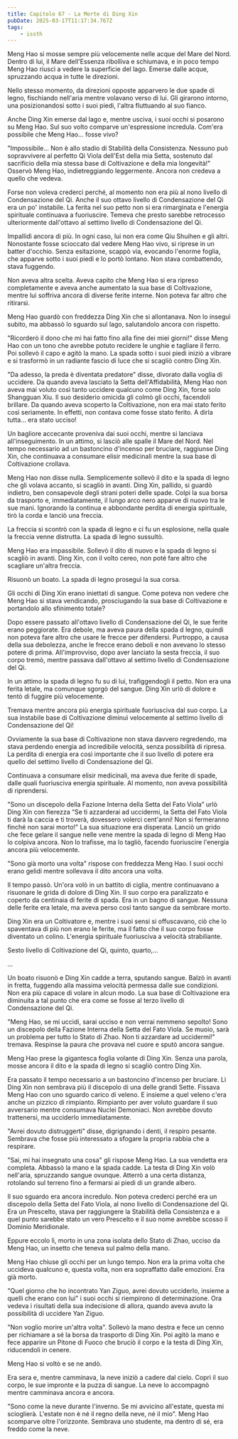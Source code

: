 ```yaml
---
title: Capitolo 67 - La Morte di Ding Xin
pubDate: 2025-03-17T11:17:34.767Z
tags:
    - issth
---
```



Meng Hao si mosse sempre più velocemente nelle acque del Mare del Nord. Dentro di lui, il Mare dell'Essenza ribolliva e schiumava, e in poco tempo Meng Hao riuscì a vedere la superficie del lago. Emerse dalle acque, spruzzando acqua in tutte le direzioni.


Nello stesso momento, da direzioni opposte apparvero le due spade di legno, fischiando nell'aria mentre volavano verso di lui. Gli girarono intorno, una posizionandosi sotto i suoi piedi, l'altra fluttuando al suo fianco.


Anche Ding Xin emerse dal lago e, mentre usciva, i suoi occhi si posarono su Meng Hao. Sul suo volto comparve un'espressione incredula. Com'era possibile che Meng Hao... fosse vivo?


"Impossibile... Non è allo stadio di Stabilità della Consistenza. Nessuno può sopravvivere al  perfetto Qi Viola dell'Est della mia Setta, sostenuto dal sacrificio della mia stessa base di Coltivazione e della mia longevità!" Osservò Meng Hao, indietreggiando leggermente. Ancora non credeva a quello che vedeva.


Forse non voleva crederci perché, al momento non era più al nono livello di Condensazione del Qi. Anche il suo ottavo livello di Condensazione del Qi era un po' instabile. La ferita nel suo petto non si era rimarginata e l'energia spirituale continuava a fuoriuscire. Temeva che presto sarebbe retrocesso ulteriormente dall'ottavo al settimo livello di Condensazione del Qi.


Impallidì ancora di più. In ogni caso, lui non era come Qiu Shuihen e gli altri. Nonostante fosse scioccato dal vedere Meng Hao vivo, si riprese in un batter d'occhio. Senza esitazione, scappò via, evocando l'enorme foglia, che apparve sotto i suoi piedi e lo portò lontano. Non stava combattendo, stava fuggendo.


Non aveva altra scelta. Aveva capito che Meng Hao si era ripreso completamente e aveva anche aumentato la sua base di Coltivazione, mentre lui soffriva ancora di diverse ferite interne. Non poteva far altro che ritirarsi.


Meng Hao guardò con freddezza Ding Xin che si allontanava. Non lo inseguì subito, ma abbassò lo sguardo sul lago, salutandolo ancora con rispetto.


"Ricorderò il dono che mi hai fatto fino alla fine dei miei giorni!" disse Meng Hao con un tono che avrebbe potuto recidere le unghie e tagliare il ferro. Poi sollevò il capo e agitò la mano. La spada sotto i suoi piedi iniziò a vibrare e si trasformò in un radiante fascio di luce che si scagliò contro Ding Xin.


"Da adesso, la preda è diventata predatore" disse, divorato dalla voglia di uccidere. Da quando aveva lasciato la Setta dell'Affidabilità, Meng Hao non aveva mai voluto così tanto uccidere qualcuno come Ding Xin, forse solo Shangguan Xiu. Il suo desiderio omicida gli colmò gli occhi, facendoli brillare. Da quando aveva scoperto la Coltivazione, non era mai stato ferito così seriamente. In effetti, non contava come fosse stato ferito. A dirla tutta... era stato ucciso!


Un bagliore accecante proveniva dai suoi occhi, mentre si lanciava all'inseguimento. In un attimo, si lasciò alle spalle il Mare del Nord. Nel tempo necessario ad un bastoncino d'incenso per bruciare, raggiunse Ding Xin, che continuava a consumare elisir medicinali mentre la sua base di Coltivazione crollava.


Meng Hao non disse nulla. Semplicemente sollevò il dito e la spada di legno che gli volava accanto, si scagliò in avanti. Ding Xin, pallido, si guardò indietro, ben consapevole degli strani poteri delle spade. Colpì la sua borsa da trasporto e, immediatamente, il lungo arco nero apparve di nuovo tra le sue mani. Ignorando la continua e abbondante perdita di energia spirituale, tirò la corda e lanciò una freccia.


La freccia si scontrò con la spada di legno e ci fu un esplosione, nella quale la freccia venne distrutta. La spada di legno sussultò.


Meng Hao era impassibile. Sollevò il dito di nuovo e la spada di legno si scagliò in avanti. Ding Xin, con il volto cereo, non poté fare altro che scagliare un'altra freccia.


Risuonò un boato. La spada di legno proseguì la sua corsa.


Gli occhi di Ding Xin erano iniettati di sangue. Come poteva non vedere che Meng Hao si stava vendicando, prosciugando la sua base di Coltivazione e portandolo allo sfinimento totale?


Dopo essere passato all'ottavo livello di Condensazione del Qi, le sue ferite erano peggiorate. Era debole, ma aveva paura della spada d legno, quindi non poteva fare altro che usare le frecce per difendersi. Purtroppo, a causa della sua debolezza, anche le frecce erano deboli e non avevano lo stesso potere di prima. All'improvviso, dopo aver lanciato la sesta freccia, il suo corpo tremò, mentre passava dall'ottavo al settimo livello di Condensazione del Qi.


In un attimo la spada di legno fu su di lui, trafiggendogli il petto. Non era una ferita letale, ma comunque sgorgò del sangue. Ding Xin urlò di dolore e tentò di fuggire più velocemente.


Tremava mentre ancora più energia spirituale fuoriusciva dal suo corpo. La sua instabile base di Coltivazione diminuì velocemente al settimo livello di Condensazione del Qi!


Ovviamente la sua base di Coltivazione non stava davvero regredendo, ma stava perdendo energia ad incredibile velocità, senza possibilità di ripresa. La perdita di energia era così importante che il suo livello di potere era quello del settimo livello di Condensazione del Qi.


Continuava a consumare elisir medicinali, ma aveva due ferite di spade, dalle quali fuoriusciva energia spirituale. Al momento, non aveva possibilità di riprendersi.


"Sono un discepolo della Fazione Interna della Setta del Fato Viola” urlò Ding Xin con fierezza “Se ti azzarderai ad uccidermi, la Setta del Fato Viola ti darà la caccia e ti troverà, dovessero volerci cent'anni! Non si fermeranno finché non sarai morto!" La sua situazione era disperata. Lanciò un grido che fece gelare il sangue nelle vene mentre la spada di legno di Meng Hao lo colpiva ancora. Non lo trafisse, ma lo tagliò, facendo fuoriuscire l'energia ancora più velocemente.


"Sono già morto una volta" rispose con freddezza Meng Hao. I suoi occhi erano gelidi mentre sollevava il dito ancora una volta.


Il tempo passò. Un'ora volò in un battito di ciglia, mentre continuavano a risuonare le grida di dolore di Ding Xin. Il suo corpo era paralizzato e coperto da centinaia di ferite di spada. Era in un bagno di sangue. Nessuna delle ferite era letale, ma aveva  perso così tanto sangue da sembrare morto.


Ding Xin era un Coltivatore e, mentre i suoi sensi si offuscavano, ciò che lo spaventava di più non erano le ferite, ma il fatto che il suo corpo fosse diventato un colino. L'energia spirituale fuoriusciva a velocità strabiliante.


Sesto livello di Coltivazione del Qi, quinto, quarto,...


…


Un boato risuonò e Ding Xin cadde a terra, sputando sangue. Balzò in avanti in fretta, fuggendo alla massima velocità permessa dalle sue condizioni. Non era più capace di volare in alcun modo. La sua base di Coltivazione era diminuita a tal punto che era come se fosse al terzo livello di Condensazione del Qi.


"Meng Hao, se mi uccidi, sarai ucciso e non verrai nemmeno sepolto! Sono un discepolo della Fazione Interna della Setta del Fato Viola. Se muoio, sarà un problema per tutto lo Stato di Zhao. Non ti azzardare ad uccidermi!" tremava. Respinse la paura che provava nel cuore e sputò ancora sangue.


Meng Hao prese la gigantesca foglia volante di Ding Xin. Senza una parola, mosse ancora il dito e la spada di legno si scagliò contro Ding Xin.


Era passato il tempo necessario a un bastoncino d'incenso per bruciare. Lì Ding Xin non sembrava più il discepolo di una delle grandi Sette. Fissava Meng Hao con uno sguardo carico di veleno. E insieme a quel veleno c'era anche un pizzico di rimpianto. Rimpianto per aver voluto guardare il suo avversario mentre consumava Nuclei Demoniaci. Non avrebbe dovuto trattenersi, ma ucciderlo immediatamente.


"Avrei dovuto distruggerti" disse, digrignando i denti, il respiro pesante. Sembrava che fosse più interessato a sfogare la propria rabbia che a respirare.


"Sai, mi hai insegnato una cosa" gli rispose Meng Hao. La sua vendetta era completa. Abbassò la mano e la spada cadde. La testa di Ding Xin volò nell'aria, spruzzando sangue ovunque. Atterrò a una certa distanza, rotolando sul terreno fino a fermarsi ai piedi di un grande albero.


Il suo sguardo era ancora incredulo. Non poteva crederci perché era un discepolo della Setta del Fato Viola, al nono livello di Condensazione del Qi. Era un Prescelto, stava  per raggiungere la Stabilità della Consistenza e a quel punto sarebbe stato un vero Prescelto e il suo nome avrebbe scosso il Dominio Meridionale.


Eppure eccolo lì, morto in una zona isolata dello Stato di Zhao, ucciso da Meng Hao, un insetto che teneva sul palmo della mano.


Meng Hao chiuse gli occhi per un lungo tempo. Non era la prima volta che uccideva qualcuno e, questa volta, non era sopraffatto dalle emozioni. Era già morto.


"Quel giorno che ho incontrato Yan Ziguo, avrei dovuto ucciderlo, insieme a quelli che erano con lui" i suoi occhi si riempirono di determinazione. Ora vedeva i risultati della sua indecisione di allora, quando aveva avuto la possibilità di uccidere Yan Ziguo.


"Non voglio morire un'altra volta". Sollevò la mano destra e fece un cenno per richiamare a sé la borsa da trasporto di Ding Xin. Poi agitò la mano e fece apparire un Pitone di Fuoco che bruciò il corpo e la testa di Ding Xin, riducendoli in cenere.


Meng Hao si voltò e se ne andò.


Era sera e, mentre camminava, la neve iniziò a cadere dal cielo. Coprì il suo corpo, le sue impronte e la puzza di sangue. La neve lo accompagnò mentre camminava ancora e ancora.


"Sono come la neve durante l'inverno. Se mi avvicino all'estate, questa mi scioglierà. L'estate non è né il regno della neve, né il mio". Meng Hao scomparve oltre l'orizzonte. Sembrava uno studente, ma dentro di sé, era freddo come la neve.
                                


                                




